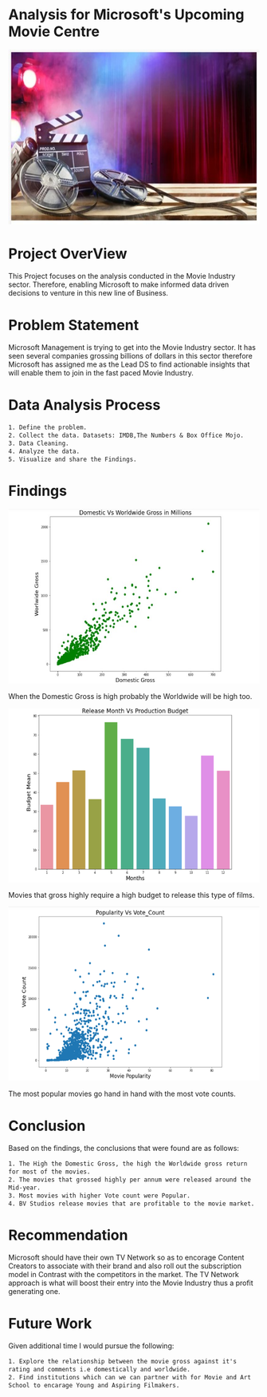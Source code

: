 # Analysis for Microsoft's Upcoming Movie Centre

<p align="center">
  <img width="600" height="350" src="/Headi.jpg">
</p>
 
 [](/Headi.jpg)


# Project OverView

This Project focuses on the analysis conducted in the Movie Industry sector. Therefore, enabling Microsoft to make informed data driven decisions to venture in this new line of Business.

# Problem Statement
Microsoft Management is trying to get into the Movie Industry sector. It has seen several companies grossing billions of dollars in this sector therefore Microsoft has assigned me as the Lead DS to find actionable insights that will enable them to join in the fast paced Movie Industry.


# Data Analysis Process

    1. Define the problem.
    2. Collect the data. Datasets: IMDB,The Numbers & Box Office Mojo.
    3. Data Cleaning.
    4. Analyze the data.
    5. Visualize and share the Findings.

# Findings

<p align="center">
  <img width="600" height="350" src="/Gross.jpg">
</p>
 
When the Domestic Gross is high probably the Worldwide will be high too.



<p align="center">
  <img width="600" height="350" src="/Budget.png">
</p>
 
Movies that gross highly require a high budget to release this type of films.



<p align="center">
  <img width="600" height="350" src="/Popularity.png">
</p>
 
The most popular movies go hand in hand with the most vote counts.


# Conclusion
Based on the findings, the conclusions that were found are as follows:

    1. The High the Domestic Gross, the high the Worldwide gross return for most of the movies. 
    2. The movies that grossed highly per annum were released around the Mid-year.
    3. Most movies with higher Vote count were Popular.
    4. BV Studios release movies that are profitable to the movie market.
    

# Recommendation
Microsoft should have their own TV Network so as to encorage Content Creators to associate with their brand and also roll out the subscription model in Contrast with the competitors in the market. The TV Network approach is what will boost their entry into the Movie Industry thus a profit generating one.

# Future Work
Given additional time I would pursue the following:

    1. Explore the relationship between the movie gross against it's rating and comments i.e domestically and worldwide.
    2. Find institutions which can we can partner with for Movie and Art School to encarage Young and Aspiring Filmakers.






